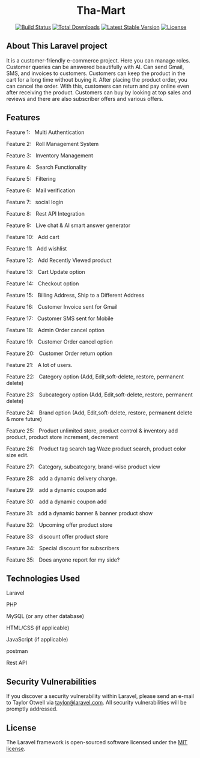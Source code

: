 <h1 align="center">Tha-Mart</h1>

<p align="center">
<a href="https://github.com/laravel/framework/actions"><img src="https://github.com/laravel/framework/workflows/tests/badge.svg" alt="Build Status"></a>
<a href="https://packagist.org/packages/laravel/framework"><img src="https://img.shields.io/packagist/dt/laravel/framework" alt="Total Downloads"></a>
<a href="https://packagist.org/packages/laravel/framework"><img src="https://img.shields.io/packagist/v/laravel/framework" alt="Latest Stable Version"></a>
<a href="https://packagist.org/packages/laravel/framework"><img src="https://img.shields.io/packagist/l/laravel/framework" alt="License"></a>
</p>

## About This Laravel project

It is a customer-friendly e-commerce project. Here you can manage roles. Customer queries can be answered beautifully with AI. Can send Gmail, SMS, and invoices to customers. Customers can keep the product in the cart for a long time without buying it. After placing the product order, you can cancel the order. With this, customers can return and pay online even after receiving the product. Customers can buy by looking at top sales and reviews and there are also subscriber offers and various offers.


## Features

<p>Feature 1: &nbsp; Multi Authentication</p>
<p>Feature 2: &nbsp; Roll Management System</p>
<p>Feature 3: &nbsp; Inventory Management</p>
<p>Feature 4: &nbsp; Search Functionality</p>
<p>Feature 5: &nbsp; Filtering</p>
<p>Feature 6: &nbsp; Mail verification</p>
<p>Feature 7: &nbsp; social login</p>
<p>Feature 8: &nbsp; Rest API Integration</p>
<p>Feature 9: &nbsp; Live chat & AI smart answer generator</p>
<p>Feature 10: &nbsp; Add cart</p>
<p>Feature 11: &nbsp; Add wishlist</p>
<p>Feature 12: &nbsp; Add Recently Viewed product</p>
<p>Feature 13: &nbsp; Cart Update option</p>
<p>Feature 14: &nbsp; Checkout option</p>
<p>Feature 15: &nbsp; Billing Address, Ship to a Different Address</p>
<p>Feature 16: &nbsp; Customer Invoice sent for Gmail</p>
<p>Feature 17: &nbsp; Customer SMS sent for Mobile</p>
<p>Feature 18: &nbsp; Admin Order cancel option</p>
<p>Feature 19: &nbsp; Customer Order cancel option</p>
<p>Feature 20: &nbsp; Customer Order return option</p>
<p>Feature 21: &nbsp; A lot of users.</p>
<p>Feature 22: &nbsp; Category option (Add, Edit,soft-delete, restore, permanent delete)</p>
<p>Feature 23: &nbsp; Subcategory option (Add, Edit,soft-delete, restore, permanent delete)</p>
<p>Feature 24: &nbsp; Brand option (Add, Edit,soft-delete, restore, permanent delete & more future)</p>
<p>Feature 25: &nbsp; Product unlimited store, product control & inventory add product, product store increment, decrement</p>
<p>Feature 26: &nbsp; Product tag search tag Waze product search, product color size edit.</p>
<p>Feature 27: &nbsp; Category, subcategory, brand-wise product view</p>
<p>Feature 28: &nbsp; add a dynamic delivery charge.
<p>Feature 29: &nbsp; add a dynamic coupon add</p>
<p>Feature 30: &nbsp; add a dynamic coupon add</p>
<p>Feature 31: &nbsp; add a dynamic banner & banner product show</p>
<p>Feature 32: &nbsp; Upcoming offer product store</p>
<p>Feature 33: &nbsp; discount offer product store</p>
<p>Feature 34: &nbsp; Special discount for subscribers</p>
<p>Feature 35: &nbsp; Does anyone report for my side?</p>

## Technologies Used

<p>Laravel</p>
<p>PHP</p>
<p>MySQL (or any other database)</p>
<p>HTML/CSS (if applicable)</p>
<p>JavaScript (if applicable)</p>
<p>postman</p>
<p>Rest API</p>

## Security Vulnerabilities

If you discover a security vulnerability within Laravel, please send an e-mail to Taylor Otwell via [taylor@laravel.com](mailto:taylor@laravel.com). All security vulnerabilities will be promptly addressed.

## License

The Laravel framework is open-sourced software licensed under the [MIT license](https://opensource.org/licenses/MIT).
